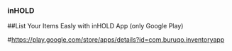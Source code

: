 ### inHOLD

##List Your Items Easly with inHOLD App (only Google Play)

#https://play.google.com/store/apps/details?id=com.buruqo.inventoryapp
